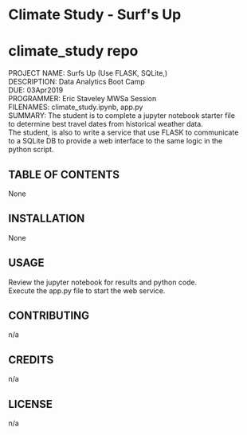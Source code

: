 # Climate Study -  Surf's Up

# climate_study repo

PROJECT NAME: Surfs Up  (Use FLASK, SQLite,)  
DESCRIPTION: Data Analytics Boot Camp  
DUE: 03Apr2019  
PROGRAMMER:  Eric Staveley  MWSa Session  
FILENAMES:  climate_study.ipynb, app.py  
SUMMARY:    The student is to complete a jupyter notebook starter file  
            to determine best travel dates from historical weather data.  
            The student, is also to write a service that use FLASK to communicate  
            to a SQLite DB to provide a web interface to the same logic in the  
            python script.  

## TABLE OF CONTENTS

None  

## INSTALLATION

None  

## USAGE

Review the jupyter notebook for results and python code.  
Execute the app.py file to start the web service.  

## CONTRIBUTING

n/a

## CREDITS

n/a

## LICENSE

n/a
